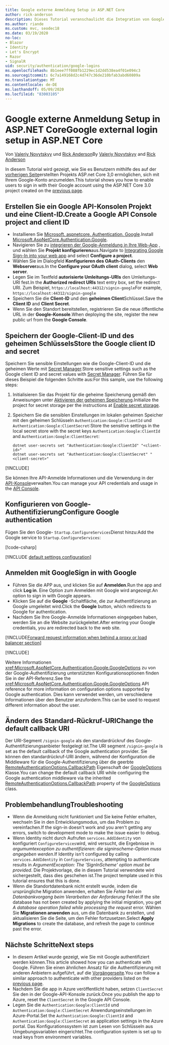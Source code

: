 ```yaml
---
title: Google externe Anmeldung Setup in ASP.NET Core
author: rick-anderson
description: Dieses Tutorial veranschaulicht die Integration von Google-Konto der Benutzerauthentifizierung in eine vorhandene ASP.NET Core-app.
ms.author: riande
ms.custom: mvc, seodec18
ms.date: 03/19/2020
no-loc:
- Blazor
- Identity
- Let's Encrypt
- Razor
- SignalR
uid: security/authentication/google-logins
ms.openlocfilehash: 8b1eee7ff088fb1229ec1d2dd538ea4f01e094c3
ms.sourcegitcommit: 6c7a149168d2c4d747c36de210bfab3abd60809a
ms.translationtype: MT
ms.contentlocale: de-DE
ms.lasthandoff: 05/09/2020
ms.locfileid: "83003105"
---
```

# <a name="google-external-login-setup-in-aspnet-core"></a><span data-ttu-id="e1bf2-103">Google externe Anmeldung Setup in ASP.NET Core</span><span class="sxs-lookup"><span data-stu-id="e1bf2-103">Google external login setup in ASP.NET Core</span></span>

<span data-ttu-id="e1bf2-104">Von [Valeriy Novytskyy](https://github.com/01binary) und [Rick Anderson](https://twitter.com/RickAndMSFT)</span><span class="sxs-lookup"><span data-stu-id="e1bf2-104">By [Valeriy Novytskyy](https://github.com/01binary) and [Rick Anderson](https://twitter.com/RickAndMSFT)</span></span>

<span data-ttu-id="e1bf2-105">In diesem Tutorial wird gezeigt, wie Sie es Benutzern mithilfe des auf der [vorherigen Seite](xref:security/authentication/social/index)erstellten Projekts ASP.net Core 3,0 ermöglichen, sich mit Ihrem Google-Konto anzumelden.</span><span class="sxs-lookup"><span data-stu-id="e1bf2-105">This tutorial shows you how to enable users to sign in with their Google account using the ASP.NET Core 3.0 project created on the [previous page](xref:security/authentication/social/index).</span></span>

## <a name="create-a-google-api-console-project-and-client-id"></a><span data-ttu-id="e1bf2-106">Erstellen Sie ein Google API-Konsolen Projekt und eine Client-ID.</span><span class="sxs-lookup"><span data-stu-id="e1bf2-106">Create a Google API Console project and client ID</span></span>

* <span data-ttu-id="e1bf2-107">Installieren Sie [Microsoft. aspnetcore. Authentication. Google](https://www.nuget.org/packages/Microsoft.AspNetCore.Authentication.Google).</span><span class="sxs-lookup"><span data-stu-id="e1bf2-107">Install [Microsoft.AspNetCore.Authentication.Google](https://www.nuget.org/packages/Microsoft.AspNetCore.Authentication.Google).</span></span>
* <span data-ttu-id="e1bf2-108">Navigieren Sie zu [integrieren der Google-Anmeldung in Ihre Web-App](https://developers.google.com/identity/sign-in/web/sign-in) , und wählen Sie **Projekt konfigurieren**aus.</span><span class="sxs-lookup"><span data-stu-id="e1bf2-108">Navigate to [Integrating Google Sign-In into your web app](https://developers.google.com/identity/sign-in/web/sign-in) and select **Configure a project**.</span></span>
* <span data-ttu-id="e1bf2-109">Wählen Sie im Dialogfeld **Konfigurieren des OAuth-Clients** den **Webserver**aus.</span><span class="sxs-lookup"><span data-stu-id="e1bf2-109">In the **Configure your OAuth client** dialog, select **Web server**.</span></span>
* <span data-ttu-id="e1bf2-110">Legen Sie im Textfeld **autorisierte Umleitungs-URIs** den Umleitungs-URI fest.</span><span class="sxs-lookup"><span data-stu-id="e1bf2-110">In the **Authorized redirect URIs** text entry box, set the redirect URI.</span></span> <span data-ttu-id="e1bf2-111">Zum Beispiel, `https://localhost:44312/signin-google`</span><span class="sxs-lookup"><span data-stu-id="e1bf2-111">For example, `https://localhost:44312/signin-google`</span></span>
* <span data-ttu-id="e1bf2-112">Speichern Sie die **Client-ID** und den **geheimen Client**Schlüssel.</span><span class="sxs-lookup"><span data-stu-id="e1bf2-112">Save the **Client ID** and **Client Secret**.</span></span>
* <span data-ttu-id="e1bf2-113">Wenn Sie den Standort bereitstellen, registrieren Sie die neue öffentliche URL in der **Google-Konsole**.</span><span class="sxs-lookup"><span data-stu-id="e1bf2-113">When deploying the site, register the new public url from the **Google Console**.</span></span>

## <a name="store-the-google-client-id-and-secret"></a><span data-ttu-id="e1bf2-114">Speichern der Google-Client-ID und des geheimen Schlüssels</span><span class="sxs-lookup"><span data-stu-id="e1bf2-114">Store the Google client ID and secret</span></span>

<span data-ttu-id="e1bf2-115">Speichern Sie sensible Einstellungen wie die Google-Client-ID und die geheimen Werte mit [Secret Manager](xref:security/app-secrets).</span><span class="sxs-lookup"><span data-stu-id="e1bf2-115">Store sensitive settings such as the Google client ID and secret values with [Secret Manager](xref:security/app-secrets).</span></span> <span data-ttu-id="e1bf2-116">Führen Sie für dieses Beispiel die folgenden Schritte aus:</span><span class="sxs-lookup"><span data-stu-id="e1bf2-116">For this sample, use the following steps:</span></span>

1. <span data-ttu-id="e1bf2-117">Initialisieren Sie das Projekt für die geheime Speicherung gemäß den Anweisungen unter [Aktivieren der geheimen Speicherung](xref:security/app-secrets#enable-secret-storage).</span><span class="sxs-lookup"><span data-stu-id="e1bf2-117">Initialize the project for secret storage per the instructions at [Enable secret storage](xref:security/app-secrets#enable-secret-storage).</span></span>
1. <span data-ttu-id="e1bf2-118">Speichern Sie die sensiblen Einstellungen im lokalen geheimen Speicher mit den geheimen Schlüsseln `Authentication:Google:ClientId` und `Authentication:Google:ClientSecret`:</span><span class="sxs-lookup"><span data-stu-id="e1bf2-118">Store the sensitive settings in the local secret store with the secret keys `Authentication:Google:ClientId` and `Authentication:Google:ClientSecret`:</span></span>

    ```dotnetcli
    dotnet user-secrets set "Authentication:Google:ClientId" "<client-id>"
    dotnet user-secrets set "Authentication:Google:ClientSecret" "<client-secret>"
    ```

[!INCLUDE[](~/includes/environmentVarableColon.md)]

<span data-ttu-id="e1bf2-119">Sie können Ihre API-Anmelde Informationen und die Verwendung in der [API-Konsole](https://console.developers.google.com/apis/dashboard)verwalten.</span><span class="sxs-lookup"><span data-stu-id="e1bf2-119">You can manage your API credentials and usage in the [API Console](https://console.developers.google.com/apis/dashboard).</span></span>

## <a name="configure-google-authentication"></a><span data-ttu-id="e1bf2-120">Konfigurieren von Google-Authentifizierung</span><span class="sxs-lookup"><span data-stu-id="e1bf2-120">Configure Google authentication</span></span>

<span data-ttu-id="e1bf2-121">Fügen Sie den Google- `Startup.ConfigureServices`Dienst hinzu:</span><span class="sxs-lookup"><span data-stu-id="e1bf2-121">Add the Google service to `Startup.ConfigureServices`:</span></span>

[!code-csharp[](~/security/authentication/social/social-code/3.x/StartupGoogle3x.cs?highlight=11-19)]

[!INCLUDE [default settings configuration](includes/default-settings2-2.md)]

## <a name="sign-in-with-google"></a><span data-ttu-id="e1bf2-122">Anmelden mit Google</span><span class="sxs-lookup"><span data-stu-id="e1bf2-122">Sign in with Google</span></span>

* <span data-ttu-id="e1bf2-123">Führen Sie die APP aus, und klicken Sie auf **Anmelden**.</span><span class="sxs-lookup"><span data-stu-id="e1bf2-123">Run the app and click **Log in**.</span></span> <span data-ttu-id="e1bf2-124">Eine Option zum Anmelden mit Google wird angezeigt.</span><span class="sxs-lookup"><span data-stu-id="e1bf2-124">An option to sign in with Google appears.</span></span>
* <span data-ttu-id="e1bf2-125">Klicken Sie auf die **Google** -Schaltfläche, die zur Authentifizierung an Google umgeleitet wird.</span><span class="sxs-lookup"><span data-stu-id="e1bf2-125">Click the **Google** button, which redirects to Google for authentication.</span></span>
* <span data-ttu-id="e1bf2-126">Nachdem Sie Ihre Google-Anmelde Informationen eingegeben haben, werden Sie an die Website zurückgeleitet.</span><span class="sxs-lookup"><span data-stu-id="e1bf2-126">After entering your Google credentials, you are redirected back to the web site.</span></span>

[!INCLUDE[Forward request information when behind a proxy or load balancer section](includes/forwarded-headers-middleware.md)]

[!INCLUDE[](includes/chain-auth-providers.md)]

<span data-ttu-id="e1bf2-127">Weitere Informationen <xref:Microsoft.AspNetCore.Authentication.Google.GoogleOptions> zu von der Google-Authentifizierung unterstützten Konfigurationsoptionen finden Sie in der API-Referenz.</span><span class="sxs-lookup"><span data-stu-id="e1bf2-127">See the <xref:Microsoft.AspNetCore.Authentication.Google.GoogleOptions> API reference for more information on configuration options supported by Google authentication.</span></span> <span data-ttu-id="e1bf2-128">Dies kann verwendet werden, um verschiedene Informationen über den Benutzer anzufordern.</span><span class="sxs-lookup"><span data-stu-id="e1bf2-128">This can be used to request different information about the user.</span></span>

## <a name="change-the-default-callback-uri"></a><span data-ttu-id="e1bf2-129">Ändern des Standard-Rückruf-URI</span><span class="sxs-lookup"><span data-stu-id="e1bf2-129">Change the default callback URI</span></span>

<span data-ttu-id="e1bf2-130">Der URI-Segment `/signin-google` als den standardrückruf des Google-Authentifizierungsanbieter festgelegt ist.</span><span class="sxs-lookup"><span data-stu-id="e1bf2-130">The URI segment `/signin-google` is set as the default callback of the Google authentication provider.</span></span> <span data-ttu-id="e1bf2-131">Sie können den standardrückruf-URI ändern, während der Konfiguration die Middleware für die Google-Authentifizierung über die geerbte [RemoteAuthenticationOptions.CallbackPath](/dotnet/api/microsoft.aspnetcore.authentication.remoteauthenticationoptions.callbackpath) Eigenschaft der [GoogleOptions](/dotnet/api/microsoft.aspnetcore.authentication.google.googleoptions) Klasse.</span><span class="sxs-lookup"><span data-stu-id="e1bf2-131">You can change the default callback URI while configuring the Google authentication middleware via the inherited [RemoteAuthenticationOptions.CallbackPath](/dotnet/api/microsoft.aspnetcore.authentication.remoteauthenticationoptions.callbackpath) property of the [GoogleOptions](/dotnet/api/microsoft.aspnetcore.authentication.google.googleoptions) class.</span></span>

## <a name="troubleshooting"></a><span data-ttu-id="e1bf2-132">Problembehandlung</span><span class="sxs-lookup"><span data-stu-id="e1bf2-132">Troubleshooting</span></span>

* <span data-ttu-id="e1bf2-133">Wenn die Anmeldung nicht funktioniert und Sie keine Fehler erhalten, wechseln Sie in den Entwicklungsmodus, um das Problem zu vereinfachen.</span><span class="sxs-lookup"><span data-stu-id="e1bf2-133">If the sign-in doesn't work and you aren't getting any errors, switch to development mode to make the issue easier to debug.</span></span>
* <span data-ttu-id="e1bf2-134">Wenn Identity nicht durch Aufrufen `services.AddIdentity` von konfiguriert `ConfigureServices`wird, wird versucht, die Ergebnisse in *argumumtexception zu authentifizieren: die signinscheme-Option muss angegeben werden*.</span><span class="sxs-lookup"><span data-stu-id="e1bf2-134">If Identity isn't configured by calling `services.AddIdentity` in `ConfigureServices`, attempting to authenticate results in *ArgumentException: The 'SignInScheme' option must be provided*.</span></span> <span data-ttu-id="e1bf2-135">Die Projektvorlage, die in diesem Tutorial verwendete wird sichergestellt, dass dies geschehen ist.</span><span class="sxs-lookup"><span data-stu-id="e1bf2-135">The project template used in this tutorial ensures that this is done.</span></span>
* <span data-ttu-id="e1bf2-136">Wenn die Standortdatenbank nicht erstellt wurde, indem die ursprüngliche Migration anwenden, erhalten Sie *Fehler bei ein Datenbankvorgang beim Verarbeiten der Anforderung* Fehler.</span><span class="sxs-lookup"><span data-stu-id="e1bf2-136">If the site database has not been created by applying the initial migration, you get *A database operation failed while processing the request* error.</span></span> <span data-ttu-id="e1bf2-137">Wählen Sie **Migrationen anwenden** aus, um die Datenbank zu erstellen, und aktualisieren Sie die Seite, um den Fehler fortzusetzen.</span><span class="sxs-lookup"><span data-stu-id="e1bf2-137">Select **Apply Migrations** to create the database, and refresh the page to continue past the error.</span></span>

## <a name="next-steps"></a><span data-ttu-id="e1bf2-138">Nächste Schritte</span><span class="sxs-lookup"><span data-stu-id="e1bf2-138">Next steps</span></span>

* <span data-ttu-id="e1bf2-139">In diesem Artikel wurde gezeigt, wie Sie mit Google authentifiziert werden können.</span><span class="sxs-lookup"><span data-stu-id="e1bf2-139">This article showed how you can authenticate with Google.</span></span> <span data-ttu-id="e1bf2-140">Führen Sie einen ähnlichen Ansatz für die Authentifizierung mit anderen Anbietern aufgeführt, auf die [Vorgängerseite](xref:security/authentication/social/index).</span><span class="sxs-lookup"><span data-stu-id="e1bf2-140">You can follow a similar approach to authenticate with other providers listed on the [previous page](xref:security/authentication/social/index).</span></span>
* <span data-ttu-id="e1bf2-141">Nachdem Sie die app in Azure veröffentlicht haben, setzen `ClientSecret` Sie den in der Google-API-Konsole zurück.</span><span class="sxs-lookup"><span data-stu-id="e1bf2-141">Once you publish the app to Azure, reset the `ClientSecret` in the Google API Console.</span></span>
* <span data-ttu-id="e1bf2-142">Legen Sie die `Authentication:Google:ClientId` und `Authentication:Google:ClientSecret` Anwendungseinstellungen im Azure-Portal.</span><span class="sxs-lookup"><span data-stu-id="e1bf2-142">Set the `Authentication:Google:ClientId` and `Authentication:Google:ClientSecret` as application settings in the Azure portal.</span></span> <span data-ttu-id="e1bf2-143">Das Konfigurationssystem ist zum Lesen von Schlüsseln aus Umgebungsvariablen eingerichtet.</span><span class="sxs-lookup"><span data-stu-id="e1bf2-143">The configuration system is set up to read keys from environment variables.</span></span>
